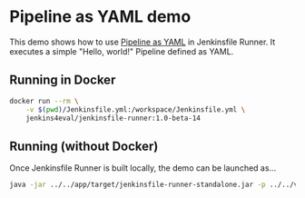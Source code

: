 Pipeline as YAML demo
=====================

This demo shows how to use [Pipeline as YAML](https://plugins.jenkins.io/pipeline-as-yaml/) in Jenkinsfile Runner.
It executes a simple "Hello, world!" Pipeline defined as YAML.

## Running in Docker

```bash
docker run --rm \
    -v $(pwd)/Jenkinsfile.yml:/workspace/Jenkinsfile.yml \
    jenkins4eval/jenkinsfile-runner:1.0-beta-14
```

## Running (without Docker)

Once Jenkinsfile Runner is built locally, the demo can be launched as...

```bash
java -jar ../../app/target/jenkinsfile-runner-standalone.jar -p ../../vanilla-package/target/plugins/ -w ../../vanilla-package/target/war/jenkins.war -f ./Jenkinsfile.yml
```
